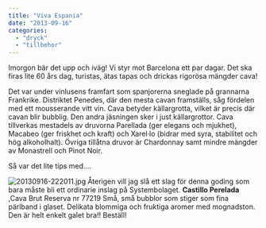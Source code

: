 ```yaml
---
title: "Viva Espania"
date: "2013-09-16"
categories: 
  - "dryck"
  - "tillbehor"
---
```


Imorgon bär det upp och iväg! Vi styr mot Barcelona ett par dagar. Det ska firas lite 60 års dag, turistas, ätas tapas och drickas rigorösa mängder cava!

Det var under vinlusens framfart som spanjorerna sneglade på grannarna Frankrike. Distriktet Penedes, där den mesta cavan framställs, såg fördelen med ett mousserande vitt vin. Cava betyder källargrotta, vilket är precis där cavan blir bubblig. Den andra jäsningen sker i just källargrottor. Cava tillverkas mestadels av druvorna Parellada (ger elegans och mjukhet), Macabeo (ger friskhet och kraft) och Xarel·lo (bidrar med syra, stabilitet och hög alkoholhalt). Övriga tillåtna druvor är Chardonnay samt mindre mängder av Monastrell och Pinot Noir.

Så var det lite tips med....  
  
![20130916-222011.jpg](/static/img/20130916-222011.jpg) Återigen vill jag slå ett slag för denna goding som bara måste bli ett ordinarie inslag på Systembolaget. 
**Castillo Perelada** ,Cava Brut Reserva nr 77219 Små, små bubblor som stiger som fina pärlband i glaset. Delikata blommiga och fruktiga aromer med mognadston. Den är helt enkelt galet bra!! Beställ!

